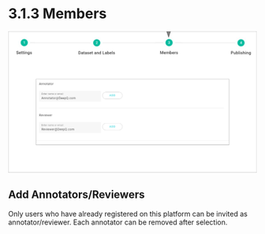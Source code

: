 # 3.1.3 Members

![](../../.gitbook/assets/3-1-3-000001.png)

## Add Annotators/Reviewers

Only users who have already registered on this platform can be invited as annotator/reviewer. Each annotator can be removed after selection.

